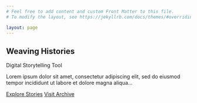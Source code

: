 ```yaml
---
# Feel free to add content and custom Front Matter to this file.
# To modify the layout, see https://jekyllrb.com/docs/themes/#overriding-theme-defaults

layout: page
---
```


<section class="hero d-flex flex-column justify-content-center align-items-center text-center py-5">
  <div class="hero-bg"></div>
  <div class="hero-content container px-4 px-lg-5">
    <h1 class="hero-title mb-2">Weaving Histories</h1>
    <p class="hero-subtitle text-muted mb-4">Digital Storytelling Tool</p>
    <p class="hero-intro mx-auto mb-5" style="max-width: 720px;">
      Lorem ipsum dolor sit amet, consectetur adipiscing elit, sed do eiusmod tempor incididunt ut labore et dolore magna aliqua...
    </p>
    <div class="d-flex flex-column flex-md-row justify-content-center gap-3">
      <a href="{{ '/stories/' | relative_url }}" class="btn btn-info btn-lg px-4 fw-bold">Explore Stories</a>
      <a href="{{ '/collection/' | relative_url }}" class="btn btn-dark btn-lg px-4 fw-bold">Visit Archive</a>
    </div>
  </div>
</section>
